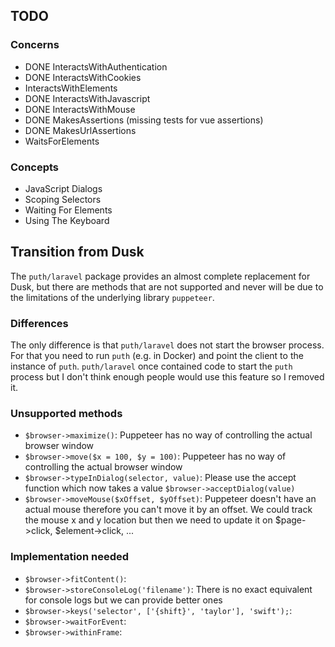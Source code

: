 ## TODO

### Concerns

- DONE InteractsWithAuthentication
- DONE InteractsWithCookies
- InteractsWithElements
- DONE InteractsWithJavascript
- DONE InteractsWithMouse
- DONE MakesAssertions (missing tests for vue assertions)
- DONE MakesUrlAssertions
- WaitsForElements

### Concepts

- JavaScript Dialogs
- Scoping Selectors
- Waiting For Elements
- Using The Keyboard

## Transition from Dusk

The `puth/laravel` package provides an almost complete replacement for Dusk, but there are methods that are not
supported and never will be due to the limitations of the underlying library `puppeteer`.

### Differences

The only difference is that `puth/laravel` does not start the browser process. For that you need to run `puth` (e.g. in 
Docker) and point the client to the instance of `puth`. `puth/laravel` once contained code to start the `puth` process 
but I don't think enough people would use this feature so I removed it.

### Unsupported methods

- `$browser->maximize()`: Puppeteer has no way of controlling the actual browser window
- `$browser->move($x = 100, $y = 100)`: Puppeteer has no way of controlling the actual browser window
- `$browser->typeInDialog(selector, value)`: Please use the accept function which now takes a value `$browser->acceptDialog(value)`
- `$browser->moveMouse($xOffset, $yOffset)`: Puppeteer doesn't have an actual mouse therefore you can't move it by an offset. We could track the mouse x and y location but then we need to update it on $page->click, $element->click, ...

### Implementation needed

- `$browser->fitContent()`:
- `$browser->storeConsoleLog('filename')`: There is no exact equivalent for console logs but we can provide better ones
- `$browser->keys('selector', ['{shift}', 'taylor'], 'swift');`:
- `$browser->waitForEvent`: 
- `$browser->withinFrame`:
